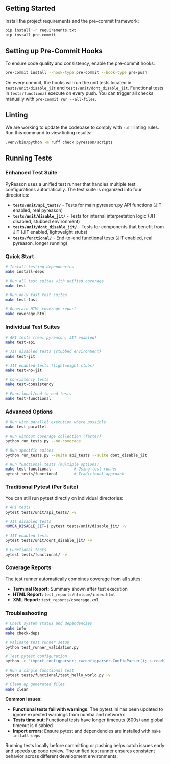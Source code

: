 
## Getting Started

Install the project requirements and the pre-commit framework:

```bash
pip install -r requirements.txt
pip install pre-commit
```

## Setting up Pre-Commit Hooks

To ensure code quality and consistency, enable the pre-commit hooks:

```bash
pre-commit install --hook-type pre-commit --hook-type pre-push
```

On every commit, the hooks will run the unit tests located in
`tests/unit/disable_jit` and `tests/unit/dont_disable_jit`. Functional tests in
`tests/functional` execute on every push. You can trigger all checks manually
with `pre-commit run --all-files`.

## Linting

We are working to update the codebase to comply with `ruff` linting rules. Run
this command to view linting results:

```bash
.venv/bin/python -m ruff check pyreason/scripts
```

## Running Tests

### Enhanced Test Suite

PyReason uses a unified test runner that handles multiple test configurations automatically. The test suite is organized into four directories:

- **`tests/unit/api_tests/`** - Tests for main pyreason.py API functions (JIT enabled, real pyreason)
- **`tests/unit/disable_jit/`** - Tests for internal interpretation logic (JIT disabled, stubbed environment)
- **`tests/unit/dont_disable_jit/`** - Tests for components that benefit from JIT (JIT enabled, lightweight stubs)
- **`tests/functional/`** - End-to-end functional tests (JIT enabled, real pyreason, longer running)

### Quick Start

```bash
# Install testing dependencies
make install-deps

# Run all test suites with unified coverage
make test

# Run only fast test suites
make test-fast

# Generate HTML coverage report
make coverage-html
```

### Individual Test Suites

```bash
# API tests (real pyreason, JIT enabled)
make test-api

# JIT disabled tests (stubbed environment)
make test-jit

# JIT enabled tests (lightweight stubs)
make test-no-jit

# Consistency tests
make test-consistency

# Functional/end-to-end tests
make test-functional
```

### Advanced Options

```bash
# Run with parallel execution where possible
make test-parallel

# Run without coverage collection (faster)
python run_tests.py --no-coverage

# Run specific suites
python run_tests.py --suite api_tests --suite dont_disable_jit

# Run functional tests (multiple options)
make test-functional          # Using test runner
pytest tests/functional       # Traditional approach
```

### Traditional Pytest (Per Suite)

You can still run pytest directly on individual directories:

```bash
# API tests
pytest tests/unit/api_tests/ -v

# JIT disabled tests
NUMBA_DISABLE_JIT=1 pytest tests/unit/disable_jit/ -v

# JIT enabled tests
pytest tests/unit/dont_disable_jit/ -v

# Functional tests
pytest tests/functional/ -v
```

### Coverage Reports

The test runner automatically combines coverage from all suites:

- **Terminal Report:** Summary shown after test execution
- **HTML Report:** `test_reports/htmlcov/index.html`
- **XML Report:** `test_reports/coverage.xml`

### Troubleshooting

```bash
# Check system status and dependencies
make info
make check-deps

# Validate test runner setup
python test_runner_validation.py

# Test pytest configuration
python -c "import configparser; c=configparser.ConfigParser(); c.read('pytest.ini'); print('pytest.ini is valid')"

# Run a single functional test
pytest tests/functional/test_hello_world.py -v

# Clean up generated files
make clean
```

**Common Issues:**
- **Functional tests fail with warnings**: The pytest.ini has been updated to ignore expected warnings from numba and networkx
- **Tests time out**: Functional tests have longer timeouts (600s) and global timeout is disabled
- **Import errors**: Ensure pytest and dependencies are installed with `make install-deps`

Running tests locally before committing or pushing helps catch issues early and speeds up code review. The unified test runner ensures consistent behavior across different development environments.
